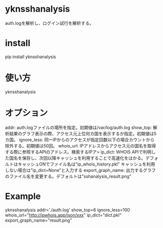 # yknsshanalysis

auth.logを解析し、ログイン試行を解析する。
# install
pip install yknsshanalysis

# 使い方
yknsshanalysis

# オプション
addr:
auth.logファイルの場所を指定。初期値は/var/log/auth.log
show_top:
解析結果のグラフ表示の際、アクセス元上位何カ国を表示するか指定。初期値は5カ国。
ignore_less:
同一IPからのアクセスが指定回数以下の場合カウントから除外する。初期値は50回。
whois_url:
IPアドレスからアクセス元の国名を取得する際に参照するAPIのアドレス。検索するIPア>
ip_dict:
WHOIS APIで判明した国名を保存し、次回以降キャッシュを利用することで高速化をはかる。デフォルトはキャッシュONでファイル名は"ip_whois_history.pkl"
キャッシュを利用しない場合は"ip_dict=None"と入力する
export_graph_name:
出力するグラフのファイル名を変更する。デフォルトは"sshanalysis_result.png"

# Example
yknsshanalysis addr='./auth.log' show_top=6 ignore_less=100 whois_url="http://ipwhois.app/json/xxx" ip_dict="dict.pkl" export_graph_name="result.png"
